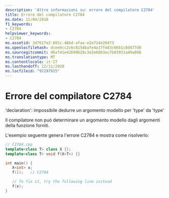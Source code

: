 ```yaml
---
description: 'Altre informazioni su: errore del compilatore C2784'
title: Errore del compilatore C2784
ms.date: 11/04/2016
f1_keywords:
- C2784
helpviewer_keywords:
- C2784
ms.assetid: 3d761fe2-881c-48bd-afae-e2e714e20473
ms.openlocfilehash: dcee0cc2c6c8154bafe4a37fe83c66b1c8d477d0
ms.sourcegitcommit: d6af41e42699628c3e2e6063ec7b03931a49a098
ms.translationtype: MT
ms.contentlocale: it-IT
ms.lasthandoff: 12/11/2020
ms.locfileid: "97297915"
---
```

# <a name="compiler-error-c2784"></a>Errore del compilatore C2784

'declaration': impossibile dedurre un argomento modello per 'type' da 'type'

Il compilatore non può determinare un argomento modello dagli argomenti della funzione forniti.

L'esempio seguente genera l'errore C2784 e mostra come risolverlo:

```cpp
// C2784.cpp
template<class T> class X {};
template<class T> void f(X<T>) {}

int main() {
   X<int> x;
   f(1);   // C2784

   // To fix it, try the following line instead
   f(x);
}
```
